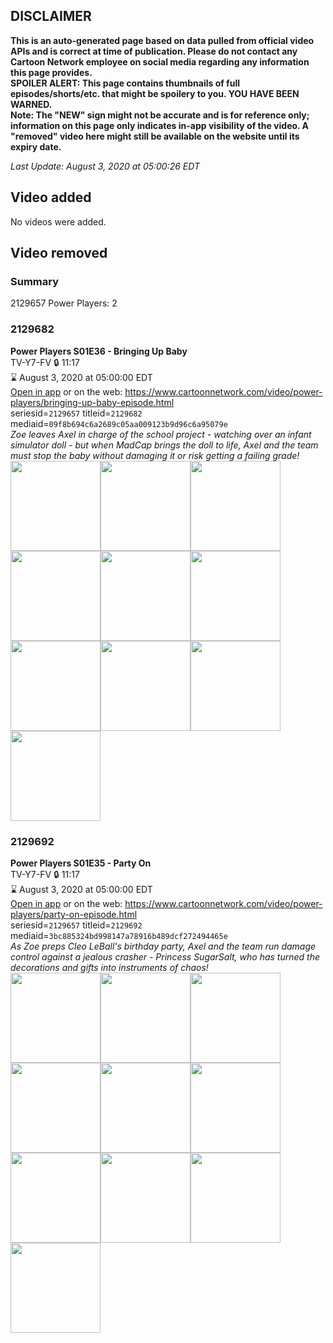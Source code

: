 ## DISCLAIMER
**This is an auto-generated page based on data pulled from official video APIs and is correct at time of publication. Please do not contact any Cartoon Network employee on social media regarding any information this page provides.**  
**SPOILER ALERT: This page contains thumbnails of full episodes/shorts/etc. that might be spoilery to you. YOU HAVE BEEN WARNED.**  
**Note: The "NEW" sign might not be accurate and is for reference only; information on this page only indicates in-app visibility of the video. A "removed" video here might still be available on the website until its expiry date.**  

_Last Update: August 3, 2020 at 05:00:26 EDT_
## Video added
No videos were added.  
## Video removed
### Summary
2129657 Power Players: 2  
### 2129682
**Power Players S01E36 - Bringing Up Baby**  
TV-Y7-FV 🔒 11:17  
⌛ August 3, 2020 at 05:00:00 EDT  
[Open in app](https://tinyurl.com/sjh842x) or on the web: https://www.cartoonnetwork.com/video/power-players/bringing-up-baby-episode.html  
seriesid=`2129657` titleid=`2129682` mediaid=`09f8b694c6a2689c05aa009123b9d96c6a95079e`  
_Zoe leaves Axel in charge of the school project - watching over an infant simulator doll - but when MadCap brings the doll to life, Axel and the team must stop the baby without damaging it or risk getting a failing grade!_  
<a href="https://s3.amazonaws.com/cartoonorchestrator/2129682_001_1280x720.jpg"><img src="https://s3.amazonaws.com/cartoonorchestrator/2129682_001_640x360.jpg" height="144px" /></a><a href="https://s3.amazonaws.com/cartoonorchestrator/2129682_002_1280x720.jpg"><img src="https://s3.amazonaws.com/cartoonorchestrator/2129682_002_640x360.jpg" height="144px" /></a><a href="https://s3.amazonaws.com/cartoonorchestrator/2129682_003_1280x720.jpg"><img src="https://s3.amazonaws.com/cartoonorchestrator/2129682_003_640x360.jpg" height="144px" /></a><a href="https://s3.amazonaws.com/cartoonorchestrator/2129682_004_1280x720.jpg"><img src="https://s3.amazonaws.com/cartoonorchestrator/2129682_004_640x360.jpg" height="144px" /></a><a href="https://s3.amazonaws.com/cartoonorchestrator/2129682_005_1280x720.jpg"><img src="https://s3.amazonaws.com/cartoonorchestrator/2129682_005_640x360.jpg" height="144px" /></a><a href="https://s3.amazonaws.com/cartoonorchestrator/2129682_006_1280x720.jpg"><img src="https://s3.amazonaws.com/cartoonorchestrator/2129682_006_640x360.jpg" height="144px" /></a><a href="https://s3.amazonaws.com/cartoonorchestrator/2129682_007_1280x720.jpg"><img src="https://s3.amazonaws.com/cartoonorchestrator/2129682_007_640x360.jpg" height="144px" /></a><a href="https://s3.amazonaws.com/cartoonorchestrator/2129682_008_1280x720.jpg"><img src="https://s3.amazonaws.com/cartoonorchestrator/2129682_008_640x360.jpg" height="144px" /></a><a href="https://s3.amazonaws.com/cartoonorchestrator/2129682_009_1280x720.jpg"><img src="https://s3.amazonaws.com/cartoonorchestrator/2129682_009_640x360.jpg" height="144px" /></a><a href="https://s3.amazonaws.com/cartoonorchestrator/2129682_010_1280x720.jpg"><img src="https://s3.amazonaws.com/cartoonorchestrator/2129682_010_640x360.jpg" height="144px" /></a>
### 2129692
**Power Players S01E35 - Party On**  
TV-Y7-FV 🔒 11:17  
⌛ August 3, 2020 at 05:00:00 EDT  
[Open in app](https://tinyurl.com/v4p49s9) or on the web: https://www.cartoonnetwork.com/video/power-players/party-on-episode.html  
seriesid=`2129657` titleid=`2129692` mediaid=`3bc885324bd998147a78916b489dcf272494465e`  
_As Zoe preps Cleo LeBall's birthday party, Axel and the team run damage control against a jealous crasher - Princess SugarSalt, who has turned the decorations and gifts into instruments of chaos!_  
<a href="https://s3.amazonaws.com/cartoonorchestrator/2129692_001_1280x720.jpg"><img src="https://s3.amazonaws.com/cartoonorchestrator/2129692_001_640x360.jpg" height="144px" /></a><a href="https://s3.amazonaws.com/cartoonorchestrator/2129692_002_1280x720.jpg"><img src="https://s3.amazonaws.com/cartoonorchestrator/2129692_002_640x360.jpg" height="144px" /></a><a href="https://s3.amazonaws.com/cartoonorchestrator/2129692_003_1280x720.jpg"><img src="https://s3.amazonaws.com/cartoonorchestrator/2129692_003_640x360.jpg" height="144px" /></a><a href="https://s3.amazonaws.com/cartoonorchestrator/2129692_004_1280x720.jpg"><img src="https://s3.amazonaws.com/cartoonorchestrator/2129692_004_640x360.jpg" height="144px" /></a><a href="https://s3.amazonaws.com/cartoonorchestrator/2129692_005_1280x720.jpg"><img src="https://s3.amazonaws.com/cartoonorchestrator/2129692_005_640x360.jpg" height="144px" /></a><a href="https://s3.amazonaws.com/cartoonorchestrator/2129692_006_1280x720.jpg"><img src="https://s3.amazonaws.com/cartoonorchestrator/2129692_006_640x360.jpg" height="144px" /></a><a href="https://s3.amazonaws.com/cartoonorchestrator/2129692_007_1280x720.jpg"><img src="https://s3.amazonaws.com/cartoonorchestrator/2129692_007_640x360.jpg" height="144px" /></a><a href="https://s3.amazonaws.com/cartoonorchestrator/2129692_008_1280x720.jpg"><img src="https://s3.amazonaws.com/cartoonorchestrator/2129692_008_640x360.jpg" height="144px" /></a><a href="https://s3.amazonaws.com/cartoonorchestrator/2129692_009_1280x720.jpg"><img src="https://s3.amazonaws.com/cartoonorchestrator/2129692_009_640x360.jpg" height="144px" /></a><a href="https://s3.amazonaws.com/cartoonorchestrator/2129692_010_1280x720.jpg"><img src="https://s3.amazonaws.com/cartoonorchestrator/2129692_010_640x360.jpg" height="144px" /></a>
